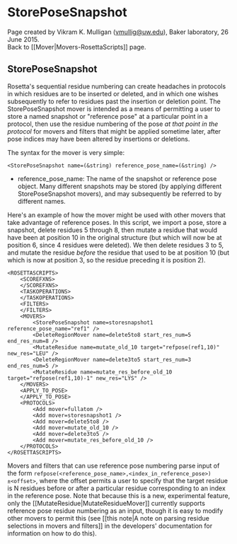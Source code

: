 # StorePoseSnapshot
Page created by Vikram K. Mulligan (vmullig@uw.edu), Baker laboratory, 26 June 2015.<br/>
Back to [[Mover|Movers-RosettaScripts]] page.<br/>
## StorePoseSnapshot

Rosetta's sequential residue numbering can create headaches in protocols in which residues are to be inserted or deleted, and in which one wishes subsequently to refer to residues past the insertion or deletion point.  The StorePoseSnapshot mover is intended as a means of permitting a user to store a named snapshot or "reference pose" at a particular point in a protocol, then use the residue numbering of the pose <i>at that point in the protocol</i> for movers and filters that might be applied sometime later, after pose indices may have been altered by insertions or deletions.

The syntax for the mover is very simple:

```
<StorePoseSnapshot name=(&string) reference_pose_name=(&string) />
```

-   reference_pose_name: The name of the snapshot or reference pose object.  Many different snapshots may be stored (by applying different StorePoseSnapshot movers), and may subsequently be referred to by different names.

Here's an example of how the mover might be used with other movers that take advantage of reference poses.  In this script, we import a pose, store a snapshot, delete residues 5 through 8, then mutate a residue that would have been at position 10 in the original structure (but which will now be at position 6, since 4 residues were deleted).  We then delete residues 3 to 5, and mutate the residue <i>before</i> the residue that used to be at position 10 (but which is now at position 3, so the residue preceding it is position 2). 

```
<ROSETTASCRIPTS>
	<SCOREFXNS>
	</SCOREFXNS>
	<TASKOPERATIONS>
	</TASKOPERATIONS>
	<FILTERS>
	</FILTERS>
	<MOVERS>
		<StorePoseSnapshot name=storesnapshot1 reference_pose_name="ref1" />
		<DeleteRegionMover name=delete5to8 start_res_num=5 end_res_num=8 /> 
		<MutateResidue name=mutate_old_10 target="refpose(ref1,10)" new_res="LEU" />
		<DeleteRegionMover name=delete3to5 start_res_num=3 end_res_num=5 /> 
		<MutateResidue name=mutate_res_before_old_10 target="refpose(ref1,10)-1" new_res="LYS" />
	</MOVERS>
	<APPLY_TO_POSE>
	</APPLY_TO_POSE>
	<PROTOCOLS>
		<Add mover=fullatom />
		<Add mover=storesnapshot1 />
		<Add mover=delete5to8 />
		<Add mover=mutate_old_10 />
		<Add mover=delete3to5 />
		<Add mover=mutate_res_before_old_10 />
	</PROTOCOLS>
</ROSETTASCRIPTS>
```

Movers and filters that can use reference pose numbering parse input of the form ```refpose(<reference_pose_name>,<index_in_reference_pose>)±<offset>```, where the offset permits a user to specify that the target residue is N residues before or after a particular residue corresponding to an index in the reference pose.  Note that because this is a new, experimental feature, only the [[MutateResidue|MutateResidueMover]] currently supports reference pose residue numbering as an input, though it is easy to modify other movers to permit this (see [[this note|A note on parsing residue selections in movers and filters]] in the developers' documentation for information on how to do this).